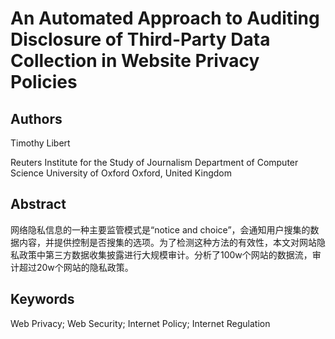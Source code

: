 # An Automated Approach to Auditing Disclosure of Third-Party Data Collection in Website Privacy Policies

## Authors
Timothy Libert

Reuters Institute for the Study of Journalism Department of Computer Science University of Oxford Oxford, United Kingdom

## Abstract
网络隐私信息的一种主要监管模式是“notice and choice”，会通知用户搜集的数据内容，并提供控制是否搜集的选项。为了检测这种方法的有效性，本文对网站隐私政策中第三方数据收集披露进行大规模审计。分析了100w个网站的数据流，审计超过20w个网站的隐私政策。

## Keywords
Web Privacy; Web Security; Internet Policy; Internet Regulation